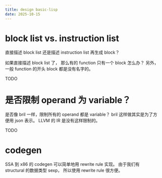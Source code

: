 ```yaml
---
title: design basic-lisp
date: 2025-10-15
---
```


# block list vs. instruction list

直接描述 block list
还是描述 instruction list 再生成 block？

如果直接描述 block list 了，
那么有的 function 只有一个 block 怎么办？
另外，一般 function 的开头 block 都是没有名字的。

TODO

# 是否限制 operand 为 variable？

是否像 bril 一样，限制所有的 operand 都是 variable？
bril 这样做其实是为了方便用 json 表示。
LLVM 的 IR 是没有这样限制的。

TODO

# codegen

SSA 到 x86 的 codegen 可以简单地用 rewrite rule 实现。
由于我们有 structural 的数据类型 sexp，
所以使用 rewrite rule 很方便。
